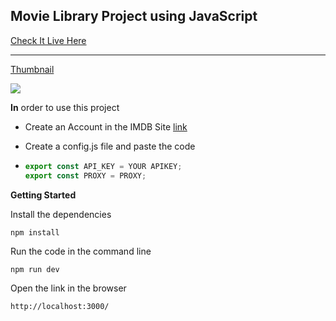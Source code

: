 ## Movie Library  Project  using JavaScript

[Check It Live Here](https://moviefinder19.netlify.app/)  

------

[Thumbnail](/thumbnail1.png)



![](C:\Users\PC\Pictures\photo2.jpg)



**In** order to use this project

- Create an Account in the IMDB Site  [link](https://www.omdbapi.com/)  

- Create a config.js file and paste the code

- ```js
  export const API_KEY = YOUR APIKEY;
  export const PROXY = PROXY;
  ```

  

**Getting Started**

Install the dependencies

```
npm install
```



Run the code in the command line

```
npm run dev
```



Open the link in the browser

```
http://localhost:3000/
```

